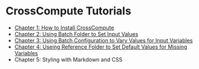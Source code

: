 # CrossCompute Tutorials

- [Chapter 1: How to Install CrossCompute](https://github.com/kashfifahim/CrossComputeTutorials/tree/main/Chapter-1-How-To-Install-CrossCompute)
- [Chapter 2: Using Batch Folder to Set Input Values](https://github.com/kashfifahim/CrossComputeTutorials#:~:text=Chapter%2D2%2DUsing%2DBatch%2DFolder%2DTo%2DSet%2DInput%2DValues)
- [Chapter 3: Using Batch Configuration to Vary Values for Input Variables](https://github.com/kashfifahim/CrossComputeTutorials/tree/main/Chapter-3-Using-Batch-Configuratin-To-Vary-Values-For-Input-Variables)
- [Chapter 4: Useing Reference Folder to Set Default Values for Missing Variables](https://github.com/kashfifahim/CrossComputeTutorials/tree/main/Chapter-4-Using-Reference-Folder-To-Set-Default-Values-For-Missing-Variable)
- Chapter 5: Styling with Markdown and CSS
